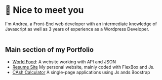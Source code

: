###
:wave: Nice to meet you<br>
================
I'm Andrea, a Front-End web developer with an intermediate knowledge of Javascript as well as 3 years of experience as a Wordpress Developer.<br>
<br>
## Main section of my Portfolio
- [World Food](): A website working with API and JSON
- [Resume Site]() My personal website, mainly coded with FlexBox and Js.
- [CAsh Calculator]() A single-page applications using Js ands Boostrap
